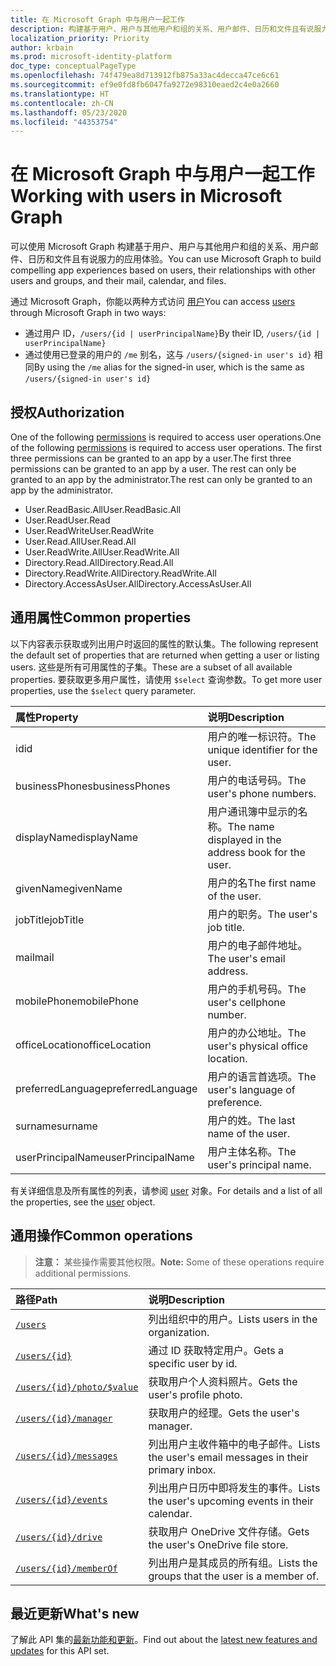```yaml
---
title: 在 Microsoft Graph 中与用户一起工作
description: 构建基于用户、用户与其他用户和组的关系、用户邮件、日历和文件且有说服力的应用体验。
localization_priority: Priority
author: krbain
ms.prod: microsoft-identity-platform
doc_type: conceptualPageType
ms.openlocfilehash: 74f479ea8d713912fb875a33ac4decca47ce6c61
ms.sourcegitcommit: ef9e0fd8fb6047fa9272e98310eaed2c4e0a2660
ms.translationtype: HT
ms.contentlocale: zh-CN
ms.lasthandoff: 05/23/2020
ms.locfileid: "44353754"
---
```

# <a name="working-with-users-in-microsoft-graph"></a><span data-ttu-id="a72b5-103">在 Microsoft Graph 中与用户一起工作</span><span class="sxs-lookup"><span data-stu-id="a72b5-103">Working with users in Microsoft Graph</span></span>

<span data-ttu-id="a72b5-104">可以使用 Microsoft Graph 构建基于用户、用户与其他用户和组的关系、用户邮件、日历和文件且有说服力的应用体验。</span><span class="sxs-lookup"><span data-stu-id="a72b5-104">You can use Microsoft Graph to build compelling app experiences based on users, their relationships with other users and groups, and their mail, calendar, and files.</span></span>

<span data-ttu-id="a72b5-105">通过 Microsoft Graph，你能以两种方式访问 [用户](user.md)</span><span class="sxs-lookup"><span data-stu-id="a72b5-105">You can access [users](user.md) through Microsoft Graph in two ways:</span></span>

- <span data-ttu-id="a72b5-106">通过用户 ID，`/users/{id | userPrincipalName}`</span><span class="sxs-lookup"><span data-stu-id="a72b5-106">By their ID, `/users/{id | userPrincipalName}`</span></span>
- <span data-ttu-id="a72b5-107">通过使用已登录的用户的 `/me` 别名，这与 `/users/{signed-in user's id}` 相同</span><span class="sxs-lookup"><span data-stu-id="a72b5-107">By using the `/me` alias for the signed-in user, which is the same as `/users/{signed-in user's id}`</span></span>

## <a name="authorization"></a><span data-ttu-id="a72b5-108">授权</span><span class="sxs-lookup"><span data-stu-id="a72b5-108">Authorization</span></span>

<span data-ttu-id="a72b5-109">One of the following [permissions](https://developer.microsoft.com/graph/docs/authorization/permission_scopes) is required to access user operations.</span><span class="sxs-lookup"><span data-stu-id="a72b5-109">One of the following [permissions](https://developer.microsoft.com/graph/docs/authorization/permission_scopes) is required to access user operations.</span></span> <span data-ttu-id="a72b5-110">The first three permissions can be granted to an app by a user.</span><span class="sxs-lookup"><span data-stu-id="a72b5-110">The first three permissions can be granted to an app by a user.</span></span> <span data-ttu-id="a72b5-111">The rest can only be granted to an app by the administrator.</span><span class="sxs-lookup"><span data-stu-id="a72b5-111">The rest can only be granted to an app by the administrator.</span></span>

- <span data-ttu-id="a72b5-112">User.ReadBasic.All</span><span class="sxs-lookup"><span data-stu-id="a72b5-112">User.ReadBasic.All</span></span>
- <span data-ttu-id="a72b5-113">User.Read</span><span class="sxs-lookup"><span data-stu-id="a72b5-113">User.Read</span></span>
- <span data-ttu-id="a72b5-114">User.ReadWrite</span><span class="sxs-lookup"><span data-stu-id="a72b5-114">User.ReadWrite</span></span>
- <span data-ttu-id="a72b5-115">User.Read.All</span><span class="sxs-lookup"><span data-stu-id="a72b5-115">User.Read.All</span></span>
- <span data-ttu-id="a72b5-116">User.ReadWrite.All</span><span class="sxs-lookup"><span data-stu-id="a72b5-116">User.ReadWrite.All</span></span>
- <span data-ttu-id="a72b5-117">Directory.Read.All</span><span class="sxs-lookup"><span data-stu-id="a72b5-117">Directory.Read.All</span></span>
- <span data-ttu-id="a72b5-118">Directory.ReadWrite.All</span><span class="sxs-lookup"><span data-stu-id="a72b5-118">Directory.ReadWrite.All</span></span>
- <span data-ttu-id="a72b5-119">Directory.AccessAsUser.All</span><span class="sxs-lookup"><span data-stu-id="a72b5-119">Directory.AccessAsUser.All</span></span>

## <a name="common-properties"></a><span data-ttu-id="a72b5-120">通用属性</span><span class="sxs-lookup"><span data-stu-id="a72b5-120">Common properties</span></span>

<span data-ttu-id="a72b5-121">以下内容表示获取或列出用户时返回的属性的默认集。</span><span class="sxs-lookup"><span data-stu-id="a72b5-121">The following represent the default set of properties that are returned when getting a user or listing users.</span></span> <span data-ttu-id="a72b5-122">这些是所有可用属性的子集。</span><span class="sxs-lookup"><span data-stu-id="a72b5-122">These are a subset of all available properties.</span></span> <span data-ttu-id="a72b5-123">要获取更多用户属性，请使用 `$select` 查询参数。</span><span class="sxs-lookup"><span data-stu-id="a72b5-123">To get more user properties, use the `$select` query parameter.</span></span>

|<span data-ttu-id="a72b5-124">属性</span><span class="sxs-lookup"><span data-stu-id="a72b5-124">Property</span></span> |<span data-ttu-id="a72b5-125">说明</span><span class="sxs-lookup"><span data-stu-id="a72b5-125">Description</span></span> |
|:----------|:-------------|
|<span data-ttu-id="a72b5-126">id</span><span class="sxs-lookup"><span data-stu-id="a72b5-126">id</span></span> | <span data-ttu-id="a72b5-127">用户的唯一标识符。</span><span class="sxs-lookup"><span data-stu-id="a72b5-127">The unique identifier for the user.</span></span>|
|<span data-ttu-id="a72b5-128">businessPhones</span><span class="sxs-lookup"><span data-stu-id="a72b5-128">businessPhones</span></span> | <span data-ttu-id="a72b5-129">用户的电话号码。</span><span class="sxs-lookup"><span data-stu-id="a72b5-129">The user's phone numbers.</span></span>|
|<span data-ttu-id="a72b5-130">displayName</span><span class="sxs-lookup"><span data-stu-id="a72b5-130">displayName</span></span> | <span data-ttu-id="a72b5-131">用户通讯簿中显示的名称。</span><span class="sxs-lookup"><span data-stu-id="a72b5-131">The name displayed in the address book for the user.</span></span>|
|<span data-ttu-id="a72b5-132">givenName</span><span class="sxs-lookup"><span data-stu-id="a72b5-132">givenName</span></span>| <span data-ttu-id="a72b5-133">用户的名</span><span class="sxs-lookup"><span data-stu-id="a72b5-133">The first name of the user.</span></span> |
|<span data-ttu-id="a72b5-134">jobTitle</span><span class="sxs-lookup"><span data-stu-id="a72b5-134">jobTitle</span></span> | <span data-ttu-id="a72b5-135">用户的职务。</span><span class="sxs-lookup"><span data-stu-id="a72b5-135">The user's job title.</span></span>|
|<span data-ttu-id="a72b5-136">mail</span><span class="sxs-lookup"><span data-stu-id="a72b5-136">mail</span></span>| <span data-ttu-id="a72b5-137">用户的电子邮件地址。</span><span class="sxs-lookup"><span data-stu-id="a72b5-137">The user's email address.</span></span> |
|<span data-ttu-id="a72b5-138">mobilePhone</span><span class="sxs-lookup"><span data-stu-id="a72b5-138">mobilePhone</span></span> | <span data-ttu-id="a72b5-139">用户的手机号码。</span><span class="sxs-lookup"><span data-stu-id="a72b5-139">The user's cellphone number.</span></span>|
|<span data-ttu-id="a72b5-140">officeLocation</span><span class="sxs-lookup"><span data-stu-id="a72b5-140">officeLocation</span></span> | <span data-ttu-id="a72b5-141">用户的办公地址。</span><span class="sxs-lookup"><span data-stu-id="a72b5-141">The user's physical office location.</span></span>|
|<span data-ttu-id="a72b5-142">preferredLanguage</span><span class="sxs-lookup"><span data-stu-id="a72b5-142">preferredLanguage</span></span> | <span data-ttu-id="a72b5-143">用户的语言首选项。</span><span class="sxs-lookup"><span data-stu-id="a72b5-143">The user's language of preference.</span></span>|
|<span data-ttu-id="a72b5-144">surname</span><span class="sxs-lookup"><span data-stu-id="a72b5-144">surname</span></span>| <span data-ttu-id="a72b5-145">用户的姓。</span><span class="sxs-lookup"><span data-stu-id="a72b5-145">The last name of the user.</span></span> |
|<span data-ttu-id="a72b5-146">userPrincipalName</span><span class="sxs-lookup"><span data-stu-id="a72b5-146">userPrincipalName</span></span>| <span data-ttu-id="a72b5-147">用户主体名称。</span><span class="sxs-lookup"><span data-stu-id="a72b5-147">The user's principal name.</span></span> |

<span data-ttu-id="a72b5-148">有关详细信息及所有属性的列表，请参阅 [user](user.md) 对象。</span><span class="sxs-lookup"><span data-stu-id="a72b5-148">For details and a list of all the properties, see the [user](user.md) object.</span></span>

## <a name="common-operations"></a><span data-ttu-id="a72b5-149">通用操作</span><span class="sxs-lookup"><span data-stu-id="a72b5-149">Common operations</span></span>

> <span data-ttu-id="a72b5-150">**注意：** 某些操作需要其他权限。</span><span class="sxs-lookup"><span data-stu-id="a72b5-150">**Note:** Some of these operations require additional permissions.</span></span>

| <span data-ttu-id="a72b5-151">路径</span><span class="sxs-lookup"><span data-stu-id="a72b5-151">Path</span></span>    | <span data-ttu-id="a72b5-152">说明</span><span class="sxs-lookup"><span data-stu-id="a72b5-152">Description</span></span> |
|:---------|:-------------|
|[`/users`](../api/user-list.md) | <span data-ttu-id="a72b5-153">列出组织中的用户。</span><span class="sxs-lookup"><span data-stu-id="a72b5-153">Lists users in the organization.</span></span> |
|[`/users/{id}`](../api/user-get.md) | <span data-ttu-id="a72b5-154">通过 ID 获取特定用户。</span><span class="sxs-lookup"><span data-stu-id="a72b5-154">Gets a specific user by id.</span></span> |
|[`/users/{id}/photo/$value`](../api/profilephoto-get.md)| <span data-ttu-id="a72b5-155">获取用户个人资料照片。</span><span class="sxs-lookup"><span data-stu-id="a72b5-155">Gets the user's profile photo.</span></span> |
|[`/users/{id}/manager`](../api/user-list-manager.md) | <span data-ttu-id="a72b5-156">获取用户的经理。</span><span class="sxs-lookup"><span data-stu-id="a72b5-156">Gets the user's manager.</span></span> |
|[`/users/{id}/messages`](../api/user-list-messages.md)| <span data-ttu-id="a72b5-157">列出用户主收件箱中的电子邮件。</span><span class="sxs-lookup"><span data-stu-id="a72b5-157">Lists the user's email messages in their primary inbox.</span></span> |
|[`/users/{id}/events`](../api/user-list-events.md) | <span data-ttu-id="a72b5-158">列出用户日历中即将发生的事件。</span><span class="sxs-lookup"><span data-stu-id="a72b5-158">Lists the user's upcoming events in their calendar.</span></span> |
|[`/users/{id}/drive`](../api/drive-get.md)| <span data-ttu-id="a72b5-159">获取用户 OneDrive 文件存储。</span><span class="sxs-lookup"><span data-stu-id="a72b5-159">Gets the user's OneDrive file store.</span></span> |
|[`/users/{id}/memberOf`](../api/user-list-memberof.md)| <span data-ttu-id="a72b5-160">列出用户是其成员的所有组。</span><span class="sxs-lookup"><span data-stu-id="a72b5-160">Lists the groups that the user is a member of.</span></span> |

## <a name="whats-new"></a><span data-ttu-id="a72b5-161">最近更新</span><span class="sxs-lookup"><span data-stu-id="a72b5-161">What's new</span></span>
<span data-ttu-id="a72b5-162">了解此 API 集的[最新功能和更新](/graph/whats-new-overview)。</span><span class="sxs-lookup"><span data-stu-id="a72b5-162">Find out about the [latest new features and updates](/graph/whats-new-overview) for this API set.</span></span>